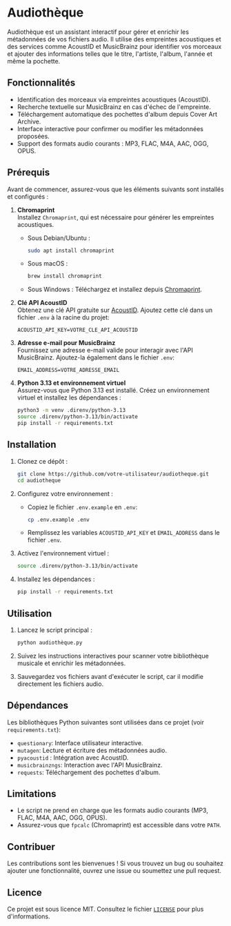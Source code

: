 # Audiothèque

Audiothèque est un assistant interactif pour gérer et enrichir les métadonnées de vos fichiers audio. Il utilise des empreintes acoustiques et des services comme AcoustID et MusicBrainz pour identifier vos morceaux et ajouter des informations telles que le titre, l'artiste, l'album, l'année et même la pochette.

## Fonctionnalités

- Identification des morceaux via empreintes acoustiques (AcoustID).
- Recherche textuelle sur MusicBrainz en cas d'échec de l'empreinte.
- Téléchargement automatique des pochettes d'album depuis Cover Art Archive.
- Interface interactive pour confirmer ou modifier les métadonnées proposées.
- Support des formats audio courants : MP3, FLAC, M4A, AAC, OGG, OPUS.

## Prérequis

Avant de commencer, assurez-vous que les éléments suivants sont installés et configurés :

1. **Chromaprint**  
   Installez `Chromaprint`, qui est nécessaire pour générer les empreintes acoustiques.  
   - Sous Debian/Ubuntu :  
     ```bash
     sudo apt install chromaprint
     ```
   - Sous macOS :  
     ```bash
     brew install chromaprint
     ```
   - Sous Windows : Téléchargez et installez depuis [Chromaprint](https://acoustid.org/chromaprint).

2. **Clé API AcoustID**  
   Obtenez une clé API gratuite sur [AcoustID](https://acoustid.org/). Ajoutez cette clé dans un fichier `.env` à la racine du projet:
   ```env
   ACOUSTID_API_KEY=VOTRE_CLE_API_ACOUSTID
   ```

3. **Adresse e-mail pour MusicBrainz**  
   Fournissez une adresse e-mail valide pour interagir avec l'API MusicBrainz. Ajoutez-la également dans le fichier `.env`:
   ```env
   EMAIL_ADDRESS=VOTRE_ADRESSE_EMAIL
   ```

4. **Python 3.13 et environnement virtuel**  
   Assurez-vous que Python 3.13 est installé. Créez un environnement virtuel et installez les dépendances :
   ```bash
   python3 -m venv .direnv/python-3.13
   source .direnv/python-3.13/bin/activate
   pip install -r requirements.txt
   ```

## Installation

1. Clonez ce dépôt :
   ```bash
   git clone https://github.com/votre-utilisateur/audiotheque.git
   cd audiotheque
   ```

2. Configurez votre environnement :
   - Copiez le fichier `.env.example` en `.env`:
     ```bash
     cp .env.example .env
     ```
   - Remplissez les variables `ACOUSTID_API_KEY` et `EMAIL_ADDRESS` dans le fichier `.env`.

3. Activez l'environnement virtuel :
   ```bash
   source .direnv/python-3.13/bin/activate
   ```

4. Installez les dépendances :
   ```bash
   pip install -r requirements.txt
   ```

## Utilisation

1. Lancez le script principal :
   ```bash
   python audiothèque.py
   ```

2. Suivez les instructions interactives pour scanner votre bibliothèque musicale et enrichir les métadonnées.

3. Sauvegardez vos fichiers avant d'exécuter le script, car il modifie directement les fichiers audio.

## Dépendances

Les bibliothèques Python suivantes sont utilisées dans ce projet (voir `requirements.txt`):

- `questionary`: Interface utilisateur interactive.
- `mutagen`: Lecture et écriture des métadonnées audio.
- `pyacoustid` : Intégration avec AcoustID.
- `musicbrainzngs`: Interaction avec l'API MusicBrainz.
- `requests`: Téléchargement des pochettes d'album.

## Limitations

- Le script ne prend en charge que les formats audio courants (MP3, FLAC, M4A, AAC, OGG, OPUS).
- Assurez-vous que `fpcalc` (Chromaprint) est accessible dans votre `PATH`.

## Contribuer

Les contributions sont les bienvenues ! Si vous trouvez un bug ou souhaitez ajouter une fonctionnalité, ouvrez une issue ou soumettez une pull request.

## Licence

Ce projet est sous licence MIT. Consultez le fichier [`LICENSE`](LICENSE) pour plus d'informations.
